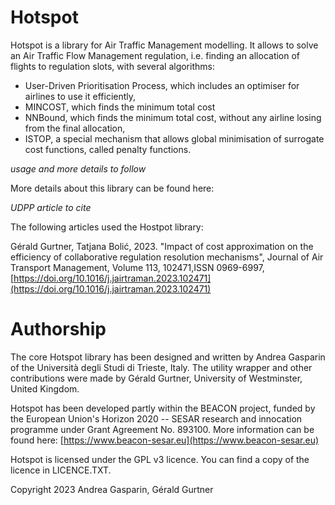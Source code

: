 # Hotspot

Hotspot is a library for Air Traffic Management modelling. It allows to solve an Air Traffic Flow Management regulation, i.e. finding an allocation of flights to regulation slots, with several algorithms:
- User-Driven Prioritisation Process, which includes an optimiser for airlines to use it efficiently,
- MINCOST, which finds the minimum total cost
- NNBound, which finds the minimum total cost, without any airline losing from the final allocation,
- ISTOP, a special mechanism that allows global minimisation of surrogate cost functions, called penalty functions.


*usage and more details to follow*

More details about this library can be found here:

*UDPP article to cite*

The following articles used the Hostpot library:

Gérald Gurtner, Tatjana Bolić, 2023. "Impact of cost approximation on the efficiency of collaborative regulation resolution mechanisms", Journal of Air Transport Management, Volume 113, 102471,ISSN 0969-6997, [https://doi.org/10.1016/j.jairtraman.2023.102471](https://doi.org/10.1016/j.jairtraman.2023.102471)


# Authorship

The core Hotspot library has been designed and written by Andrea Gasparin of the Università degli Studi di Trieste, Italy. The utility wrapper and other contributions were made by Gérald Gurtner, University of Westminster, United Kingdom.

Hotspot has been developed partly within the BEACON project, funded by the European Union's Horizon 2020 -- SESAR research and innocation programme under Grant Agreement No. 893100. More information can be found here: [https://www.beacon-sesar.eu](https://www.beacon-sesar.eu)

Hotspot is licensed under the GPL v3 licence. You can find a copy of the licence in LICENCE.TXT.

Copyright 2023 Andrea Gasparin, Gérald Gurtner


